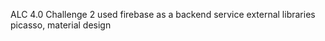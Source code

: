ALC 4.0 Challenge 2 
used firebase as a backend service
external libraries  picasso, material design
